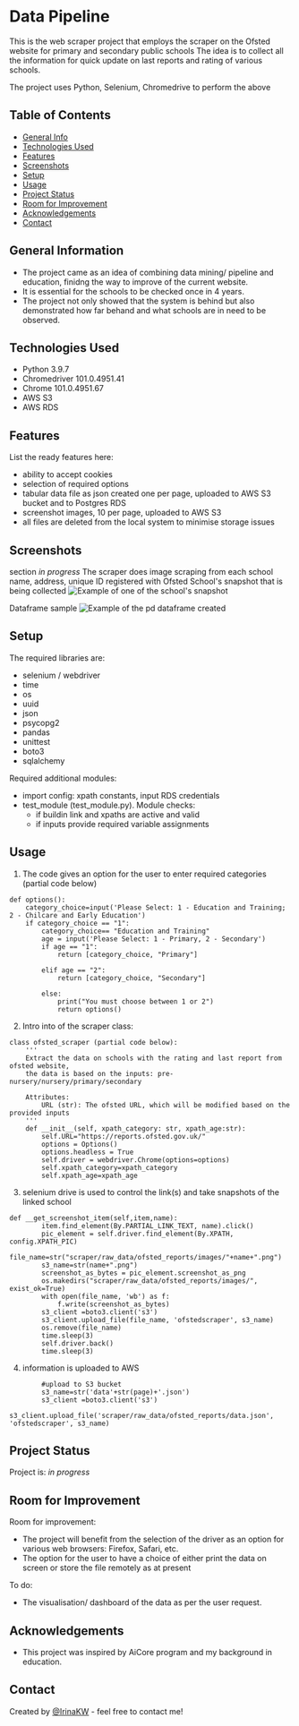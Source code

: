 # Data Pipeline

This is the web scraper project that employs the scraper on the Ofsted website for primary and secondary public schools
The idea is to collect all the information for quick update on last reports and rating of various schools.

The project uses Python, Selenium, Chromedrive to perform the above

## Table of Contents
* [General Info](#general-information)
* [Technologies Used](#technologies-used)
* [Features](#features)
* [Screenshots](#screenshots)
* [Setup](#setup)
* [Usage](#usage)
* [Project Status](#project-status)
* [Room for Improvement](#room-for-improvement)
* [Acknowledgements](#acknowledgements)
* [Contact](#contact)



## General Information
- The project came as an idea of combining data mining/ pipeline and education, finidng the way to improve of the current website. 
- It is essential for the schools to be checked once in 4 years. 
- The project not only showed that the system is behind but also demonstrated how far behand and what schools are in need to be observed.

## Technologies Used
- Python 3.9.7
- Chromedriver 101.0.4951.41 
- Chrome 101.0.4951.67
- AWS S3
- AWS RDS



## Features
List the ready features here:
- ability to accept cookies
- selection of required options
- tabular data file as json created one per page, uploaded to AWS S3 bucket and to Postgres RDS
- screenshot images, 10 per page, uploaded to AWS S3
- all files are deleted from the local system to minimise storage issues


## Screenshots
section _in progress_
The scraper does image scraping from each school name, address, unique ID registered with Ofsted
School's snapshot that is being collected
![Example of one of the school's snapshot](img/school_screenshot.png)

Dataframe sample
![Example of the pd dataframe created](img/df.png)



## Setup
The required libraries are:
- selenium / webdriver
- time
- os
- uuid
- json
- psycopg2
- pandas
- unittest
- boto3
- sqlalchemy


Required additional modules:
- import config: xpath constants, input RDS credentials
- test_module (test_module.py). Module checks: 
    - if buildin link and xpaths are active and valid
    - if inputs provide required variable assignments


## Usage
1. The code gives an option for the user to enter required categories (partial code below)
```
def options():
    category_choice=input('Please Select: 1 - Education and Training; 2 - Chilcare and Early Education')
    if category_choice == "1":
        category_choice== "Education and Training"
        age = input('Please Select: 1 - Primary, 2 - Secondary')
        if age == "1":
            return [category_choice, "Primary"]
        
        elif age == "2":
            return [category_choice, "Secondary"]
        
        else:
            print("You must choose between 1 or 2")
            return options()
```

2. Intro into of the scraper class:
```
class ofsted_scraper (partial code below):
    '''
    Extract the data on schools with the rating and last report from ofsted website,
    the data is based on the inputs: pre-nursery/nursery/primary/secondary

    Attributes:
        URL (str): The ofsted URL, which will be modified based on the provided inputs
    '''
    def __init__(self, xpath_category: str, xpath_age:str):
        self.URL="https://reports.ofsted.gov.uk/"
        options = Options()
        options.headless = True
        self.driver = webdriver.Chrome(options=options)
        self.xpath_category=xpath_category
        self.xpath_age=xpath_age
```
3. selenium drive is used to control the link(s) and take snapshots of the linked school
```
def __get_screenshot_item(self,item,name):
        item.find_element(By.PARTIAL_LINK_TEXT, name).click()
        pic_element = self.driver.find_element(By.XPATH, config.XPATH_PIC)
        file_name=str("scraper/raw_data/ofsted_reports/images/"+name+".png")
        s3_name=str(name+".png")
        screenshot_as_bytes = pic_element.screenshot_as_png
        os.makedirs("scraper/raw_data/ofsted_reports/images/", exist_ok=True)
        with open(file_name, 'wb') as f:
            f.write(screenshot_as_bytes)
        s3_client =boto3.client('s3')
        s3_client.upload_file(file_name, 'ofstedscraper', s3_name)
        os.remove(file_name) 
        time.sleep(3)
        self.driver.back()
        time.sleep(3)
```
4. information is uploaded to AWS
```
        #upload to S3 bucket     
        s3_name=str('data'+str(page)+'.json')
        s3_client =boto3.client('s3')
        s3_client.upload_file('scraper/raw_data/ofsted_reports/data.json', 'ofstedscraper', s3_name)

```
## Project Status
Project is: _in progress_ 


## Room for Improvement
Room for improvement:
- The project will benefit from the selection of the driver as an option for various web browsers: Firefox, Safari, etc.
- The option for the user to have a choice of either print the data on screen or store the file remotely as at present

To do:
- The visualisation/ dashboard of the data as per the user request.


## Acknowledgements
- This project was inspired by AiCore program and my background in education.



## Contact
Created by [@IrinaKW](irina.k.white@gmail.com) - feel free to contact me!

